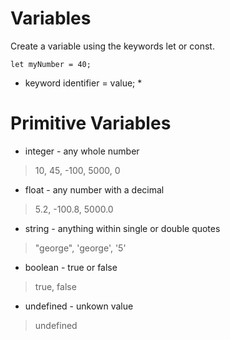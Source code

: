 # Variables

Create a variable using the keywords let or const.

```
let myNumber = 40;
```

* keyword identifier = value; *


# Primitive Variables
 * integer - any whole number

> 10, 45, -100, 5000, 0

 * float - any number with a decimal

> 5.2, -100.8, 5000.0

 * string - anything within single or double quotes

> "george", 'george', '5'

 * boolean - true or false

> true, false

 * undefined - unkown value

>  undefined

